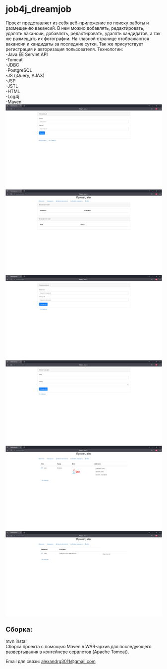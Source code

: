 # job4j_dreamjob

Проект представляет из себя веб-приложение по поиску работы и размещению вакансий.
В нем можно добавлять, редактировать, удалять вакансии, добавлять, редактировать, удалять кандидатов, 
а так же размещать их фотографии.
На главной странице отображаются вакансии и кандидаты за последние сутки.
Так же присутствует регистрация и авторизация пользователя.
Технологии: 
<br>
-Java EE Servlet API
<br>
-Tomcat
<br>
-JDBC
<br>
-PostgreSQL
<br>
-JS (jQuery, AJAX)
<br>
-JSP
<br>
-JSTL
<br>
-HTML
<br>
-Log4j
<br>
-Maven
  <br>
![alt text](images/1.jpg)
![alt text](images/2.jpg)
![alt text](images/3.jpg)
![alt text](images/4.jpg)
![alt text](images/5.jpg)
![alt text](images/6.jpg)

<h2>
  Сборка:
    </h2>
    mvn install
    <br>
Сборка проекта с помощью Maven в WAR-архив для последующего развертывания в контейнере сервлетов (Apache Tomcat).

Email для связи: alexandrg3011@gmail.com
